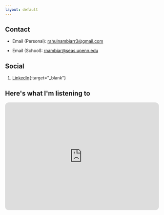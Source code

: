 ```yaml
---
layout: default
---
```

## Contact

* Email (Personal): [rahulnambiarr3@gmail.com](mailto:rahulnambiarr3@gmail.com)

* Email (School): [rnambiar@seas.upenn.edu](mailto:rnambiar@seas.upenn.edu)

## Social

1. [LinkedIn](https://www.linkedin.com/in/rahul-nambiar27/){:target="_blank"}

##  Here's what I'm listening to

<iframe style="border-radius:12px" src="https://open.spotify.com/embed/album/7jvcSnCnugLcisBCNBm60s?utm_source=generator&theme=0" width="100%" height="352" frameBorder="0" allowfullscreen="" allow="autoplay; clipboard-write; encrypted-media; fullscreen; picture-in-picture" loading="lazy"></iframe>
